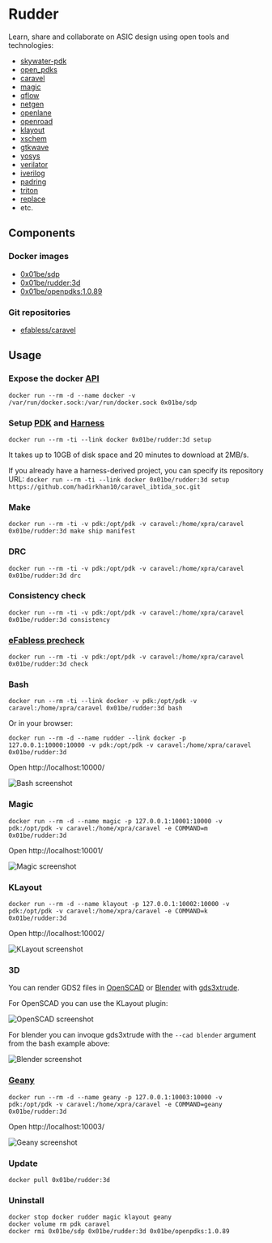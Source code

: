 # Rudder

Learn, share and collaborate on ASIC design using open tools and technologies:

 - [skywater-pdk](https://skywater-pdk.readthedocs.io/)
 - [open_pdks](http://www.opencircuitdesign.com/open_pdks/)
 - [caravel](https://github.com/efabless/caravel/)
 - [magic](http://opencircuitdesign.com/magic/)
 - [qflow](http://opencircuitdesign.com/qflow/)
 - [netgen](http://opencircuitdesign.com/netgen/)
 - [openlane](https://github.com/efabless/openlane/)
 - [openroad](https://theopenroadproject.org/)
 - [klayout](https://www.klayout.de/)
 - [xschem](http://repo.hu/projects/xschem/)
 - [gtkwave](http://gtkwave.sourceforge.net/)
 - [yosys](http://www.clifford.at/yosys/)
 - [verilator](https://www.veripool.org/wiki/verilator)
 - [iverilog](http://iverilog.icarus.com/)
 - [padring](https://github.com/YosysHQ/padring)
 - [triton](https://github.com/The-OpenROAD-Project/TritonRoute)
 - [replace](https://github.com/The-OpenROAD-Project/RePlAce)
 - etc.

## Components

### Docker images

 - [0x01be/sdp](https://hub.docker.com/r/0x01be/sdp/)
 - [0x01be/rudder:3d](https://hub.docker.com/r/0x01be/rudder/)
 - [0x01be/openpdks:1.0.89](https://hub.docker.com/r/0x01be/openpdks/) 

### Git repositories

 - [efabless/caravel](https://github.com/efabless/caravel)

## Usage

### Expose the docker [API](https://docs.docker.com/engine/api/v1.41/)

```
docker run --rm -d --name docker -v /var/run/docker.sock:/var/run/docker.sock 0x01be/sdp
```

### Setup [PDK](https://skywater-pdk.readthedocs.io/) and [Harness](https://github.com/efabless/caravel/)

```
docker run --rm -ti --link docker 0x01be/rudder:3d setup
```

It takes up to 10GB of disk space and 20 minutes to download at 2MB/s.

If you already have a harness-derived project, you can specify its repository URL: `docker run --rm -ti --link docker 0x01be/rudder:3d setup https://github.com/hadirkhan10/caravel_ibtida_soc.git`

### Make

```
docker run --rm -ti -v pdk:/opt/pdk -v caravel:/home/xpra/caravel 0x01be/rudder:3d make ship manifest
```

### DRC

```
docker run --rm -ti -v pdk:/opt/pdk -v caravel:/home/xpra/caravel 0x01be/rudder:3d drc
```

### Consistency check

```
docker run --rm -ti -v pdk:/opt/pdk -v caravel:/home/xpra/caravel 0x01be/rudder:3d consistency
```

### [eFabless precheck](https://github.com/efabless/open_mpw_precheck)

```
docker run --rm -ti -v pdk:/opt/pdk -v caravel:/home/xpra/caravel 0x01be/rudder:3d check
```

### Bash

```
docker run --rm -ti --link docker -v pdk:/opt/pdk -v caravel:/home/xpra/caravel 0x01be/rudder:3d bash
```

Or in your browser:

```
docker run --rm -d --name rudder --link docker -p 127.0.0.1:10000:10000 -v pdk:/opt/pdk -v caravel:/home/xpra/caravel 0x01be/rudder:3d
```

Open http://localhost:10000/

![Bash screenshot](screenshots/bash.png)

### Magic

```
docker run --rm -d --name magic -p 127.0.0.1:10001:10000 -v pdk:/opt/pdk -v caravel:/home/xpra/caravel -e COMMAND=m 0x01be/rudder:3d
```

Open http://localhost:10001/

![Magic screenshot](screenshots/magic.png)

### KLayout

```
docker run --rm -d --name klayout -p 127.0.0.1:10002:10000 -v pdk:/opt/pdk -v caravel:/home/xpra/caravel -e COMMAND=k 0x01be/rudder:3d
```

Open http://localhost:10002/

![KLayout screenshot](screenshots/klayout.png)

### 3D

You can render GDS2 files in [OpenSCAD](https://www.openscad.org/) or [Blender](https://www.blender.org/) with [gds3xtrude](https://github.com/fsitok/gds3xtrude).

For OpenSCAD you can use the KLayout plugin:

![OpenSCAD screenshot](screenshots/openscad.png)

For blender you can invoque gds3xtrude with the `--cad blender` argument from the bash example above:

![Blender screenshot](screenshots/blender.png)

### [Geany](https://www.geany.org/)

```
docker run --rm -d --name geany -p 127.0.0.1:10003:10000 -v pdk:/opt/pdk -v caravel:/home/xpra/caravel -e COMMAND=geany 0x01be/rudder:3d
```

Open http://localhost:10003/

![Geany screenshot](screenshots/geany.png)


### Update

```
docker pull 0x01be/rudder:3d
```

### Uninstall

```
docker stop docker rudder magic klayout geany
docker volume rm pdk caravel
docker rmi 0x01be/sdp 0x01be/rudder:3d 0x01be/openpdks:1.0.89
```

